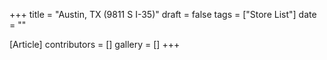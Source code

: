 +++
title = "Austin, TX (9811 S I-35)"
draft = false
tags = ["Store List"]
date = ""

[Article]
contributors = []
gallery = []
+++